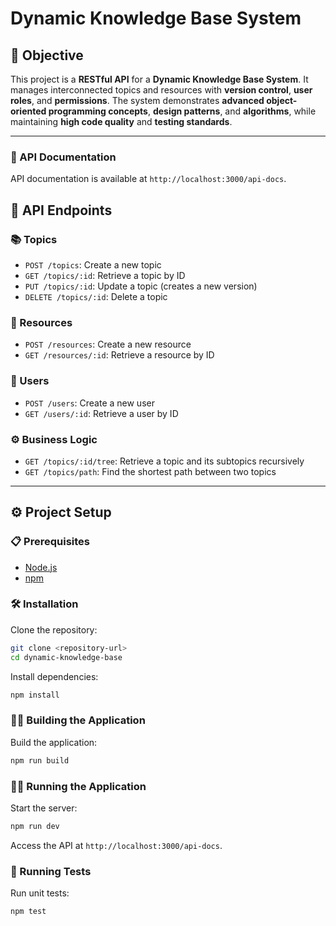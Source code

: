 # Dynamic Knowledge Base System

## 📌 Objective

This project is a **RESTful API** for a **Dynamic Knowledge Base System**. It manages interconnected topics and resources with **version control**, **user roles**, and **permissions**. The system demonstrates **advanced object-oriented programming concepts**, **design patterns**, and **algorithms**, while maintaining **high code quality** and **testing standards**.

---

### 📝 API Documentation
API documentation is available at `http://localhost:3000/api-docs`.

## 📌 API Endpoints

### 📚 Topics
- `POST /topics`: Create a new topic
- `GET /topics/:id`: Retrieve a topic by ID
- `PUT /topics/:id`: Update a topic (creates a new version)
- `DELETE /topics/:id`: Delete a topic

### 📎 Resources
- `POST /resources`: Create a new resource
- `GET /resources/:id`: Retrieve a resource by ID

### 👤 Users
- `POST /users`: Create a new user
- `GET /users/:id`: Retrieve a user by ID

### ⚙️ Business Logic
- `GET /topics/:id/tree`: Retrieve a topic and its subtopics recursively
- `GET /topics/path`: Find the shortest path between two topics

---

## ⚙️ Project Setup

### 📋 Prerequisites
- [Node.js](https://nodejs.org/)
- [npm](https://www.npmjs.com/)

### 🛠 Installation

Clone the repository:
```bash
git clone <repository-url>
cd dynamic-knowledge-base
```

Install dependencies:
```bash
npm install
```

### 🏃‍♂️ Building the Application
Build the application:
```bash
npm run build
```

### 🏃‍♂️ Running the Application
Start the server:
```bash
npm run dev
```
Access the API at `http://localhost:3000/api-docs`.

### 🧪 Running Tests
Run unit tests:
```bash
npm test
```


